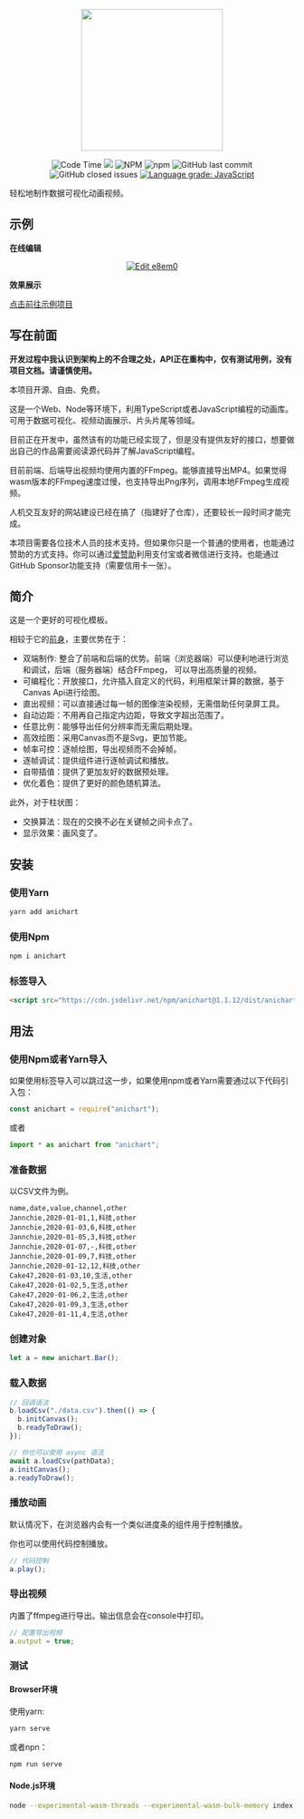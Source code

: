 <p align="center">
    <img height="250px" src="https://github.com/Jannchie/anichart.js/blob/master/public/image/ANI.png?raw=true"><br/>
</p>

<p align="center">
    <img alt="Code Time" src="https://img.shields.io/endpoint?style=flat-square&url=https://codetime-api.datreks.com/badge/2?logoColor=white%26project=anichart%26recentMS=0%26showProject=false" />
    <img src="https://data.jsdelivr.com/v1/package/npm/anichart/badge">
    <img alt="NPM" src="https://img.shields.io/npm/l/anichart?style=flat-square">
    <img alt="npm" src="https://img.shields.io/npm/v/anichart?style=flat-square">
    <img alt="GitHub last commit" src="https://img.shields.io/github/last-commit/Jannchie/anichart.js?style=flat-square">
    <img alt="GitHub closed issues" src="https://img.shields.io/github/issues-closed/Jannchie/anichart.js?style=flat-square">
    <a href="https://lgtm.com/projects/g/Jannchie/anichart.js/context:javascript"><img alt="Language grade: JavaScript" src="https://img.shields.io/lgtm/grade/javascript/g/Jannchie/anichart.js.svg?style=flat-square&logo=lgtm&logoWidth=18"/></a>
</p>

轻松地制作数据可视化动画视频。

## 示例

**在线编辑**


<p align="center">
    <a href="https://codesandbox.io/s/dreamy-microservice-e8em0?fontsize=14&hidenavigation=1&theme=dark&view=preview">
        <img alt="Edit e8em0" src="https://codesandbox.io/static/img/play-codesandbox.svg">
    </a>
</p>

**效果展示**

[点击前往示例项目](https://jannchie.github.io/anichart.io/en/demo-list)

## 写在前面

**开发过程中我认识到架构上的不合理之处，API正在重构中，仅有测试用例，没有项目文档。请谨慎使用。**

本项目开源、自由、免费。

这是一个Web、Node等环境下，利用TypeScript或者JavaScript编程的动画库。可用于数据可视化、视频动画展示、片头片尾等领域。

目前正在开发中，虽然该有的功能已经实现了，但是没有提供友好的接口，想要做出自己的作品需要阅读源代码并了解JavaScript编程。

目前前端、后端导出视频均使用内置的FFmpeg。能够直接导出MP4。如果觉得wasm版本的FFmpeg速度过慢，也支持导出Png序列，调用本地FFmpeg生成视频。

人机交互友好的网站建设已经在搞了（指建好了仓库），还要较长一段时间才能完成。

本项目需要各位技术人员的技术支持。但如果你只是一个普通的使用者，也能通过赞助的方式支持。你可以通过[爱赞助](https://azz.net/jannchie)利用支付宝或者微信进行支持。也能通过GitHub Sponsor功能支持（需要信用卡一张）。

## 简介

这是一个更好的可视化模板。

相较于它的[前身](https://github.com/Jannchie/Historical-ranking-data-visualization-based-on-js)，主要优势在于：

- 双端制作: 整合了前端和后端的优势。前端（浏览器端）可以便利地进行浏览和调试，后端（服务器端）结合FFmpeg， 可以导出高质量的视频。
- 可编程化：开放接口，允许插入自定义的代码，利用框架计算的数据，基于Canvas Api进行绘图。
- 直出视频：可以直接通过每一帧的图像渲染视频，无需借助任何录屏工具。
- 自动边距：不用再自己指定内边距，导致文字超出范围了。
- 任意比例：能够导出任何分辨率而无需后期处理。
- 高效绘图：采用Canvas而不是Svg，更加节能。
- 帧率可控：逐帧绘图，导出视频而不会掉帧。
- 逐帧调试：提供组件进行逐帧调试和播放。
- 自带插值：提供了更加友好的数据预处理。
- 优化着色：提供了更好的颜色随机算法。

此外，对于柱状图：

- 交换算法：现在的交换不必在关键帧之间卡点了。
- 显示效果：画风变了。

## 安装

### 使用Yarn

```bash
yarn add anichart
```

### 使用Npm

```bash
npm i anichart
```

### 标签导入

```html
<script src="https://cdn.jsdelivr.net/npm/anichart@1.1.12/dist/anichart.min.js"></script>
```

## 用法

### 使用Npm或者Yarn导入

如果使用标签导入可以跳过这一步，如果使用npm或者Yarn需要通过以下代码引入包：

``` js
const anichart = require("anichart");
```

或者

``` js
import * as anichart from "anichart";
```

### 准备数据

以CSV文件为例。

``` csv
name,date,value,channel,other
Jannchie,2020-01-01,1,科技,other
Jannchie,2020-01-03,6,科技,other
Jannchie,2020-01-05,3,科技,other
Jannchie,2020-01-07,-,科技,other
Jannchie,2020-01-09,7,科技,other
Jannchie,2020-01-12,12,科技,other
Cake47,2020-01-03,10,生活,other
Cake47,2020-01-02,5,生活,other
Cake47,2020-01-06,2,生活,other
Cake47,2020-01-09,3,生活,other
Cake47,2020-01-11,4,生活,other
```

### 创建对象

```js
let a = new anichart.Bar();
```

### 载入数据

```js
// 回调语法
b.loadCsv("./data.csv").then(() => {
  b.initCanvas();
  b.readyToDraw();
});
```

```js
// 你也可以使用 async 语法
await a.loadCsv(pathData);
a.initCanvas();
a.readyToDraw();

```

### 播放动画

默认情况下，在浏览器内会有一个类似进度条的组件用于控制播放。

你也可以使用代码控制播放。

```js
// 代码控制
a.play();
```

### 导出视频

内置了ffmpeg进行导出。输出信息会在console中打印。

```js
// 配置导出视频
a.output = true;
```

### 测试

#### Browser环境

使用yarn:

```bash
yarn serve
```

或者npn：

```bash
npm run serve
```

#### Node.js环境

```bash
node --experimental-wasm-threads --experimental-wasm-bulk-memory index.js
```
